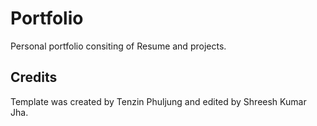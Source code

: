 # Portfolio 
Personal portfolio consiting of Resume and projects.
## Credits
Template was created by Tenzin Phuljung and edited by Shreesh Kumar Jha.
